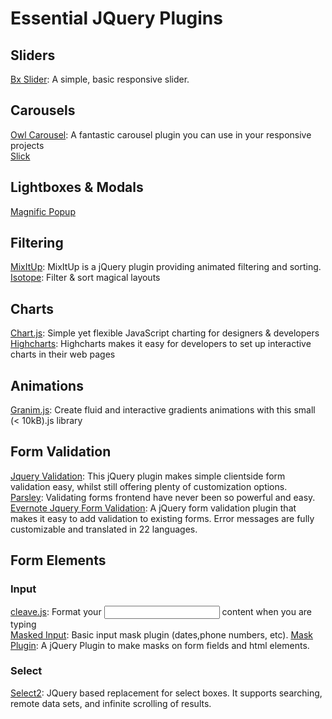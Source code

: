 # Essential JQuery Plugins

Sliders
---
[Bx Slider](http://bxslider.com/): A simple, basic responsive slider.

Carousels
---
[Owl Carousel](http://owlgraphic.com/owlcarousel/): A fantastic carousel plugin you can use in your responsive projects<br />
[Slick](http://kenwheeler.github.io/slick/)

Lightboxes & Modals
---
[Magnific Popup](http://dimsemenov.com/plugins/magnific-popup/)

Filtering
---
[MixItUp](https://mixitup.kunkalabs.com/): MixItUp is a jQuery plugin providing animated filtering and sorting.
[Isotope](http://isotope.metafizzy.co/): Filter & sort magical layouts

Charts
---
[Chart.js](http://www.chartjs.org/): Simple yet flexible JavaScript charting for designers & developers <br />
[Highcharts](http://www.highcharts.com/): Highcharts makes it easy for developers to set up interactive charts in their web pages

Animations
---
[Granim.js](https://sarcadass.github.io/granim.js/index.html): Create fluid and interactive gradients animations
with this small (< 10kB).js library

Form Validation
---
[Jquery Validation](https://jqueryvalidation.org/): This jQuery plugin makes simple clientside form validation easy, whilst still offering plenty of customization options. <br />
[Parsley](http://parsleyjs.org/): Validating forms frontend have never been so powerful and easy.
[Evernote Jquery Form Validation](https://github.com/evernote/jquery-form-validation): A jQuery form validation plugin that makes it easy to add validation to existing forms. Error messages are fully customizable and translated in 22 languages.

Form Elements
---
### Input
[cleave.js](http://nosir.github.io/cleave.js/): Format your <input/> content when you are typing <br/>
[Masked Input](http://digitalbush.com/projects/masked-input-plugin/): Basic input mask plugin (dates,phone numbers, etc).
[Mask Plugin](https://igorescobar.github.io/jQuery-Mask-Plugin/): A jQuery Plugin to make masks on form fields and html elements.

### Select
[Select2](https://select2.github.io/): JQuery based replacement for select boxes. It supports searching, remote data sets, and infinite scrolling of results.
